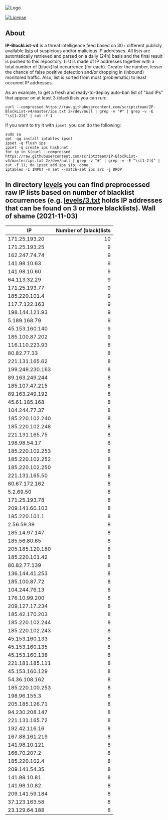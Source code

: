 ![Logo](https://i.imgur.com/PyKLAe7.png)

[![License](https://img.shields.io/badge/license-The_Unlicense-red.svg)](https://unlicense.org/)

About
----

**IP-BlockList-v4** is a threat intelligence feed based on 30+ different publicly available [lists](https://github.com/stamparm/maltrail) of suspicious and/or malicious IP addresses. All lists are automatically retrieved and parsed on a daily (24h) basis and the final result is pushed to this repository. List is made of IP addresses together with a total number of (black)list occurrence (for each). Greater the number, lesser the chance of false positive detection and/or dropping in (inbound) monitored traffic. Also, list is sorted from most (problematic) to least occurent IP addresses.

As an example, to get a fresh and ready-to-deploy auto-ban list of "bad IPs" that appear on at least 3 (black)lists you can run:

```
curl --compressed https://raw.githubusercontent.com/scriptzteam/IP-BlockList-v4/master/ips.txt 2>/dev/null | grep -v "#" | grep -v -E "\s[1-2]$" | cut -f 1
```

If you want to try it with `ipset`, you can do the following:

```
sudo su
apt -qq install iptables ipset
ipset -q flush ips
ipset -q create ips hash:net
for ip in $(curl --compressed https://raw.githubusercontent.com/scriptzteam/IP-BlockList-v4/master/ips.txt 2>/dev/null | grep -v "#" | grep -v -E "\s[1-2]$" | cut -f 1); do ipset add ips $ip; done
iptables -I INPUT -m set --match-set ips src -j DROP
```

In directory [levels](levels) you can find preprocessed raw IP lists based on number of blacklist occurrences (e.g. [levels/3.txt](levels/3.txt) holds IP addresses that can be found on 3 or more blacklists).
Wall of shame (2021-11-03)
----

|IP|Number of (black)lists|
|---|--:|
171.25.193.20|10
171.25.193.25|9
162.247.74.74|9
141.98.10.63|9
141.98.10.60|9
64.113.32.29|9
171.25.193.77|9
185.220.101.4|9
117.7.122.163|9
198.144.121.93|9
5.189.168.79|9
45.153.160.140|9
185.100.87.202|9
116.110.223.93|8
80.82.77.33|8
221.131.165.62|8
199.249.230.163|8
89.163.249.244|8
185.107.47.215|8
89.163.249.192|8
45.61.185.168|8
104.244.77.37|8
185.220.102.240|8
185.220.102.248|8
221.131.165.75|8
198.98.54.17|8
185.220.102.253|8
185.220.102.252|8
185.220.102.250|8
221.131.165.50|8
80.67.172.162|8
5.2.69.50|8
171.25.193.78|8
209.141.60.103|8
185.220.101.1|8
2.56.59.39|8
185.14.97.147|8
185.56.80.65|8
205.185.120.180|8
185.220.101.42|8
80.82.77.139|8
136.144.41.253|8
185.100.87.72|8
104.244.76.13|8
176.10.99.200|8
209.127.17.234|8
185.42.170.203|8
185.220.102.244|8
185.220.102.243|8
45.153.160.133|8
45.153.160.135|8
45.153.160.138|8
221.181.185.111|8
45.153.160.129|8
54.36.108.162|8
185.220.100.253|8
198.96.155.3|8
205.185.126.71|8
94.230.208.147|8
221.131.165.72|8
192.42.116.16|8
167.88.161.219|8
141.98.10.121|8
166.70.207.2|8
185.220.102.4|8
209.141.54.35|8
141.98.10.81|8
141.98.10.82|8
209.141.59.184|8
37.123.163.58|8
23.129.64.188|8
